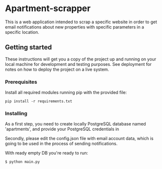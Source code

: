 # Apartment-scrapper

This is a web application intended to scrap a specific website in order to get email notifications about new properties with specific parameters in a specific location.

## Getting started

These instructions will get you a copy of the project up and running on your local machine for development and testing purposes. See deployment for notes on how to deploy the project on a live system.

### Prerequisites

Install all required modules running pip with the provided file:

```
pip install -r requirements.txt
```

### Installing

As a first step, you need to create locally PostgreSQL database named 'apartments', and provide your PostgreSQL credentials in

Secondly, please edit the config.json file with email account data, which is going to be used in the process of sending notifications.

With ready empty DB you're ready to run:
```
$ python main.py
```




